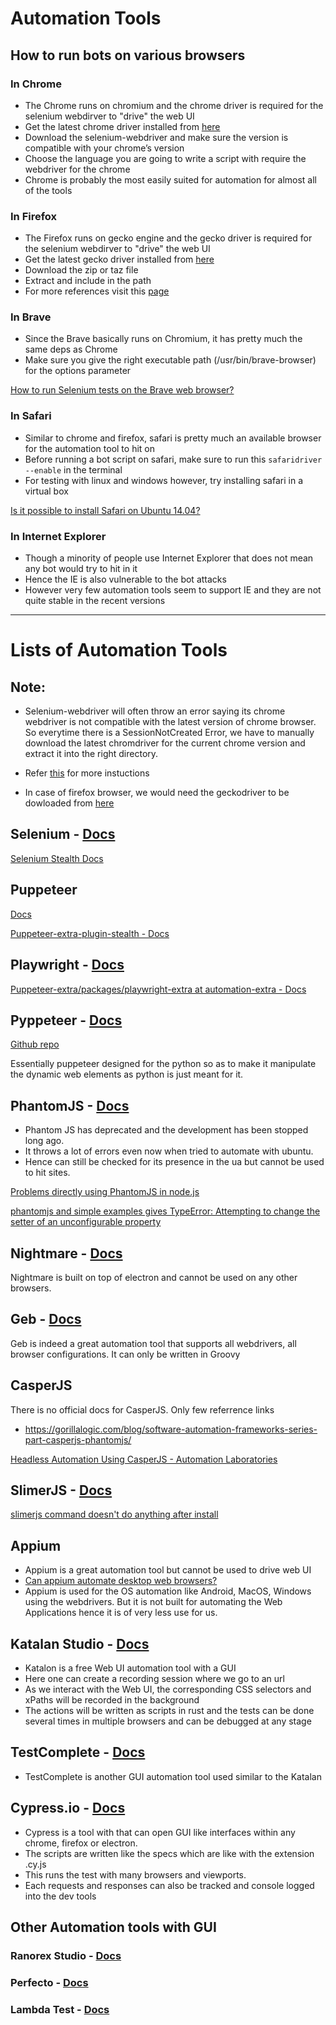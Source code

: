 # Automation Tools

## How to run bots on various browsers

### In Chrome

- The Chrome runs on chromium and the chrome driver is required for the selenium webdirver to "drive" the web UI 
- Get the latest chrome driver installed from [here](https://chromedriver.storage.googleapis.com/index.html)
- Download the selenium-webdriver and make sure the version is compatible with your chrome’s version
- Choose the language you are going to write a script with require the webdriver for the chrome
- Chrome is probably the most easily suited for automation for almost all of the tools

### In Firefox

- The Firefox runs on gecko engine and the gecko driver is required for the selenium webdirver to "drive" the web UI 
- Get the latest gecko driver installed from [here](https://github.com/mozilla/geckodriver/releases/)
- Download the zip or taz file
- Extract and include in the path
- For more references visit this [page](https://askubuntu.com/questions/870530/how-to-install-geckodriver-in-ubuntu)

### In Brave

- Since the Brave basically runs on Chromium, it has pretty much the same deps as Chrome
- Make sure you give the right executable path (/usr/bin/brave-browser) for the options parameter

[How to run Selenium tests on the Brave web browser?](https://stackoverflow.com/questions/47158434/how-to-run-selenium-tests-on-the-brave-web-browser)

### In Safari

- Similar to chrome and firefox, safari is pretty much an available browser for the automation tool to hit on
- Before running a bot script on safari, make sure to run this  `safaridriver --enable` in the terminal
- For testing with linux and windows however, try installing safari in a virtual box

[Is it possible to install Safari on Ubuntu 14.04?](https://askubuntu.com/questions/676496/is-it-possible-to-install-safari-on-ubuntu-14-04)

### In Internet Explorer

- Though a minority of people use Internet Explorer that does not mean any bot would try to hit in it
- Hence the IE is also vulnerable to the bot attacks
- However very few automation tools seem to support IE and they are not quite stable in the recent versions

***

# Lists of Automation Tools

## Note:

- Selenium-webdriver will often throw an error saying its chrome webdriver is not compatible with the latest version of chrome browser. So everytime there is a SessionNotCreated Error, we have to manually download the latest chromdriver for the current chrome version and extract it into the right directory. 

- Refer [this](https://medium.com/fusionqa/selenium-webdriver-error-sessionnotcreatederror-session-not-created-this-version-of-7b3a8acd7072) for more instuctions

- In case of firefox browser, we would need the geckodriver to be dowloaded from [here](https://github.com/mozilla/geckodriver/releases/)


## **Selenium** - [Docs](https://www.selenium.dev/documentation/webdriver/)

[Selenium Stealth Docs](https://github.com/diprajpatra/selenium-stealth)

## **Puppeteer**

[Docs](https://pptr.dev/)

[Puppeteer-extra-plugin-stealth - Docs](https://www.npmjs.com/package/puppeteer-extra-plugin-stealth)

## **Playwright** - [Docs](https://playwright.dev/docs/intro)

[Puppeteer-extra/packages/playwright-extra at automation-extra - Docs](https://github.com/berstend/puppeteer-extra/tree/automation-extra/packages/playwright-extra#readme)

## **Pyppeteer** - [Docs](https://pyppeteer.github.io/pyppeteer/reference.html)

[Github repo](https://github.com/pyppeteer/pyppeteer)

Essentially puppeteer designed for the python so as to make it manipulate the dynamic web elements as python is just meant for it.

## **PhantomJS** - [Docs](https://phantomjs.org/)

- Phantom JS has deprecated and the development has been stopped long ago. 
- It throws a lot of errors even now when tried to automate with ubuntu. 
- Hence can still be checked for its presence in the ua but cannot be used to hit sites.

[Problems directly using PhantomJS in node.js](https://stackoverflow.com/questions/15487321/problems-directly-using-phantomjs-in-node-js)

[phantomjs and simple examples gives TypeError: Attempting to change the setter of an unconfigurable property](https://stackoverflow.com/questions/60593099/phantomjs-and-simple-examples-gives-typeerror-attempting-to-change-the-setter-o)

## **Nightmare** - [Docs](https://github.com/segmentio/nightmare)

Nightmare is built on top of electron and cannot be used on any other browsers.

## **Geb** - [Docs](https://www.gebish.org/)

Geb is indeed a great automation tool that supports all webdrivers, all browser configurations. It can only be written in Groovy 

## **CasperJS** 

There is no official docs for CasperJS. Only few referrence links 

- https://gorillalogic.com/blog/software-automation-frameworks-series-part-casperjs-phantomjs/

[Headless Automation Using CasperJS - Automation Laboratories](https://www.automationlaboratories.com/headless-automation/headless-automation-using-casperjs/)

## **SlimerJS** - [Docs](https://docs.slimerjs.org/current/index.html)

[slimerjs command doesn't do anything after install](https://stackoverflow.com/questions/29145538/slimerjs-command-doesnt-do-anything-after-install)

## **Appium**

- Appium is a great automation tool but cannot be used to drive web UI
- [Can appium automate desktop web browsers?](https://discuss.appium.io/t/can-appium-automate-desktop-web-browsers/746)
- Appium is used for the OS automation like Android, MacOS, Windows using the webdrivers. But it is not built for automating the Web Applications hence it is of very less use for us.

## Katalan Studio - [Docs](https://docs.katalon.com/docs/katalon-studio-enterprise/welcome-to-katalon-studio)

- Katalon is a free Web UI automation tool with a GUI
- Here one can create a recording session where we go to an url
- As we interact with the Web UI, the corresponding CSS selectors and xPaths will be recorded in the background 
- The actions will be written as scripts in rust and the tests can be done several times in multiple browsers and can be debugged at any stage

## **TestComplete** - [Docs](https://support.smartbear.com/testcomplete/docs/app-testing/web/general/about.html)

- TestComplete is another GUI automation tool used similar to the Katalan

## **Cypress.io** - [Docs](https://docs.cypress.io/guides/getting-started/installing-cypress#What-you-ll-learn)

- Cypress is a tool with that can open GUI like interfaces within any chrome, firefox or electron.
- The scripts are written like the specs which are like with the extension .cy.js 
- This runs the test with many browsers and viewports.
- Each requests and responses can also be tracked and console logged into the dev tools

## Other Automation tools with GUI

### **Ranorex Studio** - [Docs](https://www.ranorex.com/help/latest/ranorex-studio-fundamentals/ranorex-studio/introduction/)

### **Perfecto** - [Docs](https://help.perfecto.io/perfecto-get-started/content/perfecto/get-started/home-get-started.htm)

### **Lambda Test** - [Docs](https://www.lambdatest.com/support/docs/)
